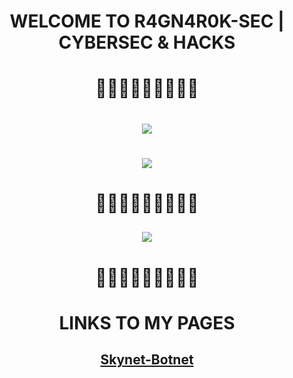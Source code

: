 <div align="center">
  
# WELCOME TO R4GN4R0K-SEC | CYBERSEC & HACKS
# 🏴‍☠️💥💥💥💥💥🏴‍☠️<br />
# ![](https://i.imgur.com/J7wuq7Q.png)
# ![](https://repository-images.githubusercontent.com/721366327/1dd702f1-ee95-478b-9048-7380ecf9499d) 
# 🏴‍☠️💥💥💥💥💥🏴‍☠️ 
## ![](https://i.imgur.com/Wp8JlAe.png) 
# 🏴‍☠️💥💥💥💥💥🏴‍☠️ 
# LINKS TO MY PAGES 
## [Skynet-Botnet](https://r4gn4r0k-sec.github.io/Skynet-Botnet) 

</div>
